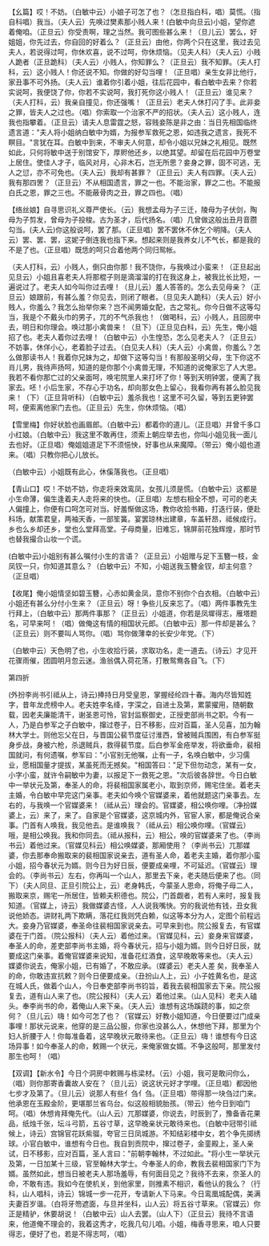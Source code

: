 <!-- { "loadSidebar": true } -->
【幺篇】哎！不妨。（白敏中云）小娘子可怎了也？（怎旦指白科，唱）莫慌。（指自科唱）我当。（夫人云）先唤过樊素那小贱人来！(白敏中向旦云)小姐，望你遮着俺咱。（正旦云）你受责啊，理之当然。我可图些甚么来！（旦儿云）罢么，好姐姐，你先过去，你自回的好着么？（正旦云）由他，你两个只在这里，我过去见夫人，若说得过呵，你休欢喜，说不过呵，你休烦恼。（见夫人科）（夫人云）小贱人跪者（正旦跪科）（夫人云）小贱人，你知罪么？（正旦云）我不知罪。（夫人打科，云）这小贱人！你还说不知。你做的好勾当哩！（正旦唱）亲生女非比他行，家丑事不可外扬。（夫人云）谁着你引着小姐，往后花园中，看白敏中去来？你若实说呵，我便饶了你，你若不实说呵，我打死你这小贱人！（正旦云）谁见来？（夫人打科，云）我亲自撞见，你还强嘴！（正旦云）老夫人休打闪了手。此非妾之罪，皆夫人之过也。（唱）你索取一个治家不严的招状。（夫人云）这小贱人，连我也指攀着。（正旦云）请夫人息雷霆之怒，容贱妾陈是非之由：当日先相国临终遗言道："夫人将小姐纳白敏中为婿，为报参军救死之恩，如违我之遗言，我死不瞑目。"言犹在耳。白敏中到来，不审夫人何意，却令小姐以兄妹之礼相见。既然如此，只何将敏中送于别馆安下，厚赆他还乡，以绝其望。却留在后花园中万卷堂上居住。使佳人才子，临风对月，心非木石，岂无所思？妾身之罪，固不可逃，无人之愆，亦不可免也。（夫人云）我却有甚罪？（正旦云）夫人有四罪。（夫人云）我有那四罟？（正旦云）不从相国遗言，罪之一也。不能治家，罪之二也。不能报白氏之恩，罪之三也。不能蔽骨肉之丑，罪之四也。（唱）

【络丝娘】自寻思识礼义尊严使长。（云）我想孟母为子三迁，陵母为子伏剑，陶母为子剪发，曾母为子投梭。古为圣才，后代扬名。（唱）几曾做这般出丑月音臜勾当。(夫人云)你这般说呵，罢了那。（正旦唱）罢不罢休不休乞个明降。（夫人云）罢、罢、罢，这妮子倒连我也指下来。想起来则是我养女儿不气长，都是我的不是了也。（正旦唱）既恁的呵只合着他两个同归鸳帐。

（夫人打科，云）小贱人，倒只由你那！我不饶你，与我唤过小蛮来！（正旦起出见旦云）小姐且喜老夫人将那棍子则是滴溜溜的打在我这身上，被我比长比短，一遍说过了。老夫人如今叫你过去哩！（旦儿云）羞人答答的。怎么去见母亲？（正旦云）娘跟前，有甚么羞？你见去，则闭了眼者。（旦见夫人跪科）（夫人云）好小贱人，你羞么？我怎么抬举你来？岂不闻男婚女配，古之常礼。你今日做不这等勾当，我是个不戴头巾的男子，兀的不气杀我也！（做喝科，云）小贱人，且回房中去，明日和你理会。唤过那小禽兽来！（旦下）（正旦见白科，云）先生，俺小姐招了也。老夫人着你过去哩！（白敏中云）小生惶恐，怎么见老夫人？（正旦云）不妨事，休佯小心，老着脸子过去。（白见夫人科）（夫人云）小禽兽，你羞么？怎么做那读书人！我着你兄妹为之，却做下这等勾当！有那般圣明父母，生下你这不肖儿男，我待声扬呵，知道的是你那个小禽兽无理，不知道的说俺家忘了人大恩。我若不看你那亡过的父亲面呵，唤宅院里人来打坏了你！等到天明钟罢，便离了我家去。呸！小后生家，不存心于功名，却向那女色上留心，我看你再有甚么脸见我来！（下）（正旦背听科）（白敏中云）羞杀我也！这里不可久留，等到五更钟罢呵，便索离他家门去也。（正旦云）先生，你休烦恼。（唱）

【雪里梅】你好状脸也画眉郎。（白敏中云）都着你的道儿。（正旦唱）并曾千多口小红娘。（白敏中云）我这里不敢再住，须索上朝应举去也，你叫小姐见我一面儿去也好。（正旦唱）俺姐姐道足下不须悒怏，好事也从来魔障。（带云）俺小姐也道来。（唱）只教你把心儿放长。

（白敏中云）小姐既有此心，休傒落我也。（正旦唱）

【青山口】哎！不妨不妨，你走将来效鸾凤，女孩儿须是慌。（白敏中云）这都是小生命薄，偏生逢着夫人走将来的快也。（正旦唱）左想右相全不想，可可的老夫人偏撞上，你便有口呵怎可对当。好羞惭做这场，教你收拾书箱，打迭行装，便赴科场，献策君皇，两袖天香，一部笙簧。宴罢琼林出建章，车盖轩昂，祗候成行。乡也么乡却还乡，堂也么堂拜高堂。子母商量，旧难忘，锦屏前花独辉煌，那时节也替我撮合山妆一个谎。

(白敏中云)小姐别有甚么嘱付小生的言语？（正旦云）小姐赠与足下玉簪一枝，金凤钗一只，你知道其意么？（白敏中云）不知，小姐送我玉簪金钗，却主何意？（正旦唱）

【收尾】俺小姐情坚如碧玉簪，心赤如黄金凤，意你不别你个白衣相。（白敏中云）小姐还有甚么分付小生来？（正旦云）呀！争些儿反来忘了。（唱）两件事教先生行拜上，（白敏中云）那两件事那？（正旦云）小姐道，你若是凤墀得志，雁塔题名，可早来呵！（唱）做俺这有情的相国状元郎。（白敏中云）那一件却是甚么？（正旦云）则不要叫人骂你。（唱）骂你做薄幸的长安少年党。（下）

（白敏中云）天色明了也，小生收拾行装，求取功名，走一道去。（诗云）才见开花骤雨催，团圆明月忽云迷。渔翁偶入荷花荡，打散鸳鸯各自飞。（下）

第四折

(外扮李尚书引祗从上，诗云)捧持日月受皇恩，掌握经纶四十春。海内尽皆知姓字，昔年龙虎榜中人。老夫姓李名绛，字深之，自进士及第，累蒙擢用，随朝数载，因老夫廉能清干，谢圣恩可怜，官封监察御史，正授吏部尚书之职。今有一人，乃是白参军之子白敏中，撺过卷子，日不移影，应对百篇，圣人见喜，加为翰林大学士。则他忘父在日，与晋国公裴节度征讨淮西，曾被贼兵围困，有白参军挺身步战，身被六枪，杀退贼兵，救得裴节度。后白参军金疮举发，将欲垂命，裴相国就问，有何遗嘱，参军曰："小官别无他嘱，止有一子，名唤白敏中，少习儒业，愿相国量才提拔，某虽死而无撼矣。"相国答曰："足下但勿动念，某有一女，小字小蛮，就许令嗣敏中为妻，以报足下一救死之恩。"次后彼各辞世。今日白敏中一举状元及第，奉圣人的命，将裴相国家属老小，取到京师，赐宅住坐。着老夫主婚，令白敏中早完这门亲事。老夫如今唤个官媒婆来，着他就题这门亲事去。左右的，与我唤一个官媒婆来！（祗从云）理会的。官媒婆，相公唤你哩。（净扮媒婆上，云）来了，来了。自家是个官媒婆，这京城内外，官宦人家，都是俺说合亲事。门首有人唤我，我见他去。是谁唤我？（祗从云）相公唤你哩。（官媒云）哦，是相公唤我。我和你同去。（祗从报科，云）相公，唤的官媒婆来了也。（李尚书云）着他过来。（官媒见科云）相公唤媒婆，那厢使用？（李尚书云）兀那媒婆，你去那奉命搬取来的裴相国家说亲去，道有圣人命，着老夫主婚，着你那小蛮小姐，招今春状元为婿。则今日为好日辰，便要成亲哩，不可延迟。（官媒云）理会的。（李尚书云）左右，你再叫一个山人，那里去下亲，老夫随后便来了也。（同下）（夫人同旦、正旦引院公上，云）老身韩氏，今蒙圣人恩命，将俺子母二人，搬取来京，赐宅一所居住，皆赖夫积德也。院公，门首觑者，若有人来时，报复我知道。（官媒上，诗云）我做媒婆古怪，人人说我嘴快。穷的我说他有钱，丑女我说他娇态。讲财礼两下欺瞒，落花红我则凭白赖，似这等本分为人，定图个前程远大。妾身乃官媒婆，奉圣命往裴相国家说亲去。可早来到也。院公报复去，有官媒婆在于门首。（院公报科）（夫人云）着他过来。（官媒见科，云）妾身来官媒婆，奉圣人的命，差吏部李尚书主婚，将今春状元，招与小姐为婿。则今日好日辰，就要成这门亲事。着俺官媒婆来说知，准备花红酒食，这早晚敢等来也。（夫人云）媒婆你说去，俺家小姐，已有婚了，不敢应承。（媒婆云）老夫人差
矣，我奉圣人的命，你敢违宣抗敕？则今日便要成亲。（丑扮山人上，云）小子姓黄名也，是这在城人氏，做着个山人，今日奉吏部李尚书钧旨，着我去裴相国家去下亲。院公报复去，道有山人来了也。（院公报科）（夫人云）着他过来。（山人见科）老夫人磕头。奉李尚书的命，着俺山人来下亲。（夫人云）谁想有这场蹊跷的事，如之奈何？（旦儿云）嗨！如今可怎了也？（官媒云）好教小姐知道，今日便要过门成亲事哩！那状元说来，他穿的是三品公服，你家也没甚么人，休想他下拜，那里为个妇人折腰于人！你每准备着，这早晚状元敢待来也。（正旦云）嗨！谁想有今日这场异事！如今奉圣人的命，敕赐一个状元，来俺家做女婿。不争这般呵，那里发付那生也呵！（唱）

【双调】【新水令】今日个洞房中敕赐与栋梁材。（云）小姐，我可是敢问你么，（唱）则你那寄香囊故人安在？（旦儿云）说这状元好才学哩。（正旦唱）都因他七步才及第了。（旦儿云）说那人有些亻刍亻刍。（正旦唱）带得那一块刍过门来。他承恩在玉殿金阶，更堪那兰省乌台。似这般相貌胎孩。（带云）他今日到咱门呵。（唱）休想肯拜俺先代。（山人云）兀那媒婆，你说去，时辰到了，豫备香花果品，纸烛千张，坛斗弓箭，五谷寸草，这早晚亲状元敢待来也。（白敏中冠带引祗候上，诗云）宫锦官花跃紫骝，夸官三日凤城游。不知结彩楼中女，若个争先掷绣球。小官白敏中，谁想有今日也。我自到贡院中，撺过卷子，金銮殿上，圣人亲试，日不移影，应对百篇，圣人言曰："前朝李翰林，不过如此。"将小生一举状元及第，一日加某十三级，官至翰林大学士。今奉圣人的命，教我去裴相国家门下为婿。虽然如此，想当日被老夫人那场羞辱，有何面目见之？我待不去来，奈圣人的命，不敢有违。我如今在使机关，到他家里，则推素不相识，看他认的我么？（行科，山人唱科，诗云）锦城一步一花开，专请新人下马来。今日鸾凰城配偶，美满夫妻百岁谐。（白将牙笏遮面，与旦并坐科，山人云）将五谷寸草来。（官媒云）你正是精驴，休要胡说！（白敏中云）山人去罢。（山人下）（正旦云）我待不言语来，他道俺不理会的，我着这秀才，吃我几句儿咱。小姐，梅香寻思来，咱人只要得志，便好了也，若是不得志呵，（唱）

